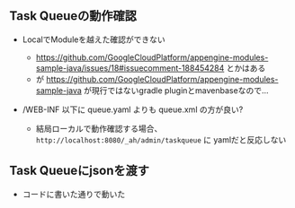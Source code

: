 ## Task Queueの動作確認

* LocalでModuleを越えた確認ができない
  * https://github.com/GoogleCloudPlatform/appengine-modules-sample-java/issues/18#issuecomment-188454284 とかはある
  * が https://github.com/GoogleCloudPlatform/appengine-modules-sample-java が現行ではないgradle pluginとmavenbaseなので…

* /WEB-INF 以下に queue.yaml よりも queue.xml の方が良い?
  * 結局ローカルで動作確認する場合、`http://localhost:8080/_ah/admin/taskqueue` に yamlだと反応しない

## Task Queueにjsonを渡す

* コードに書いた通りで動いた

